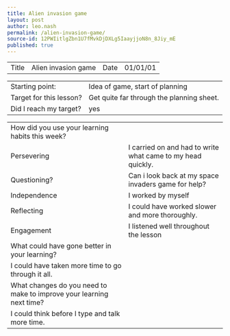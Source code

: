 ```yaml
---
title: Alien invasion game
layout: post
author: leo.nash
permalink: /alien-invasion-game/
source-id: 12PWIitlgZbn1U7fMvkDjDXLg5IaayjjoN8n_8Jiy_mE
published: true
---
```

<table>
  <tr>
    <td>Title</td>
    <td>Alien invasion game</td>
    <td>Date</td>
    <td>01/01/01</td>
  </tr>
</table>


<table>
  <tr>
    <td>Starting point:</td>
    <td>Idea of game, start of planning</td>
  </tr>
  <tr>
    <td>Target for this lesson?</td>
    <td>Get quite far through the planning sheet.</td>
  </tr>
  <tr>
    <td>Did I reach my target? </td>
    <td>yes</td>
  </tr>
</table>


<table>
  <tr>
    <td>How did you use your learning habits this week?</td>
    <td></td>
  </tr>
  <tr>
    <td>Persevering</td>
    <td>I carried on and had to write what came to my head quickly.</td>
  </tr>
  <tr>
    <td>Questioning?</td>
    <td>Can  i look back at my space invaders game for help?</td>
  </tr>
  <tr>
    <td>Independence</td>
    <td>I worked by myself</td>
  </tr>
  <tr>
    <td>Reflecting</td>
    <td>I could have worked slower and more thoroughly.</td>
  </tr>
  <tr>
    <td>Engagement</td>
    <td>I listened well throughout the lesson</td>
  </tr>
  <tr>
    <td>What could have gone better in your learning?</td>
    <td></td>
  </tr>
  <tr>
    <td>I could have taken more time  to go through it all.
</td>
    <td></td>
  </tr>
  <tr>
    <td>What changes do you need to make to improve your learning next time?</td>
    <td></td>
  </tr>
  <tr>
    <td>I could think before I type and talk more time.</td>
    <td></td>
  </tr>
</table>


